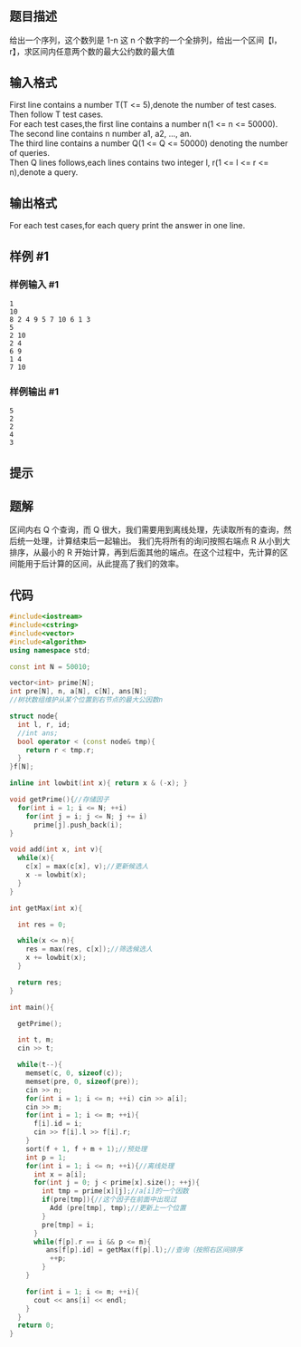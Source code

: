 # 
## 题目描述
给出一个序列，这个数列是 1-n 这 n 个数字的一个全排列，给出一个区间【l，r】，求区间内任意两个数的最大公约数的最大值

## 输入格式
First line contains a number T(T <= 5),denote the number of test cases.  
Then follow T test cases.  
For each test cases,the first line contains a number n(1 <= n <= 50000).  
The second line contains n number a1, a2, ..., an.  
The third line contains a number Q(1 <= Q <= 50000) denoting the number of queries.  
Then Q lines follows,each lines contains two integer l, r(1 <= l <= r <= n),denote a query.


## 输出格式
For each test cases,for each query print the answer in one line.


## 样例 #1

### 样例输入 #1

```
1
10
8 2 4 9 5 7 10 6 1 3
5
2 10
2 4
6 9
1 4
7 10
```

### 样例输出 #1

```
5
2
2
4
3

```

## 提示




## 题解
区间内右 Q 个查询，而 Q 很大，我们需要用到离线处理，先读取所有的查询，然后统一处理，计算结束后一起输出。
我们先将所有的询问按照右端点 R 从小到大排序，从最小的 R 开始计算，再到后面其他的端点。在这个过程中，先计算的区间能用于后计算的区间，从此提高了我们的效率。

## 代码
```cpp
#include<iostream>
#include<cstring>
#include<vector>
#include<algorithm>
using namespace std;

const int N = 50010;

vector<int> prime[N];
int pre[N], n, a[N], c[N], ans[N];
//树状数组维护从某个位置到右节点的最大公因数n 

struct node{
  int l, r, id;
  //int ans;
  bool operator < (const node& tmp){
    return r < tmp.r;
  }
}f[N]; 

inline int lowbit(int x){ return x & (-x); }

void getPrime(){//存储因子
  for(int i = 1; i <= N; ++i)
    for(int j = i; j <= N; j += i)
      prime[j].push_back(i);
}

void add(int x, int v){
  while(x){
    c[x] = max(c[x], v);//更新候选人
    x -= lowbit(x);
  }
}

int getMax(int x){

  int res = 0;

  while(x <= n){
    res = max(res, c[x]);//筛选候选人
    x += lowbit(x);
  }

  return res;
}

int main(){

  getPrime();

  int t, m;
  cin >> t;

  while(t--){
    memset(c, 0, sizeof(c));
    memset(pre, 0, sizeof(pre));
    cin >> n;
    for(int i = 1; i <= n; ++i) cin >> a[i];
    cin >> m;
    for(int i = 1; i <= m; ++i){
      f[i].id = i;
      cin >> f[i].l >> f[i].r;
    }
    sort(f + 1, f + m + 1);//预处理
    int p = 1;
    for(int i = 1; i <= n; ++i){//离线处理
      int x = a[i];
      for(int j = 0; j < prime[x].size(); ++j){
        int tmp = prime[x][j];//a[i]的一个因数 
        if(pre[tmp]){//这个因子在前面中出现过
          Add (pre[tmp], tmp);//更新上一个位置
        }
        pre[tmp] = i;
      }
      while(f[p].r == i && p <= m){
         ans[f[p].id] = getMax(f[p].l);//查询（按照右区间排序 
          ++p;
        }
    }

    for(int i = 1; i <= m; ++i){
      cout << ans[i] << endl;
    }
  }
  return 0;
}
```